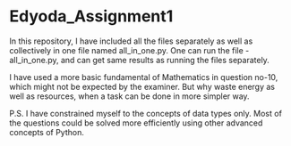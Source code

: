 # Edyoda_Assignment1

In this repository, I have included all the files separately as well as collectively in one file named all_in_one.py.
One can run the file - all_in_one.py, and can get same results as running the files separately.

I have used a more basic fundamental of Mathematics in question no-10, which might not be expected by the examiner. But why waste energy as well as resources, when a task can be done in more simpler way.

P.S. I have constrained myself to the concepts of data types only. Most of the questions could be solved more efficiently using other advanced concepts of Python.
